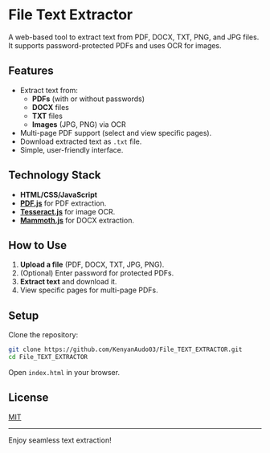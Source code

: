 # File Text Extractor

A web-based tool to extract text from PDF, DOCX, TXT, PNG, and JPG files. It supports password-protected PDFs and uses OCR for images.

## Features
- Extract text from:
  - **PDFs** (with or without passwords)
  - **DOCX** files
  - **TXT** files
  - **Images** (JPG, PNG) via OCR
- Multi-page PDF support (select and view specific pages).
- Download extracted text as `.txt` file.
- Simple, user-friendly interface.

## Technology Stack
- **HTML/CSS/JavaScript**
- **[PDF.js](https://mozilla.github.io/pdf.js/)** for PDF extraction.
- **[Tesseract.js](https://tesseract.projectnaptha.com/)** for image OCR.
- **[Mammoth.js](https://github.com/mwilliamson/mammoth.js)** for DOCX extraction.

## How to Use
1. **Upload a file** (PDF, DOCX, TXT, JPG, PNG).
2. (Optional) Enter password for protected PDFs.
3. **Extract text** and download it.
4. View specific pages for multi-page PDFs.

## Setup
Clone the repository:
```bash
git clone https://github.com/KenyanAudo03/File_TEXT_EXTRACTOR.git
cd File_TEXT_EXTRACTOR  
```
Open `index.html` in your browser.

## License
[MIT](LICENSE)

---

Enjoy seamless text extraction!
